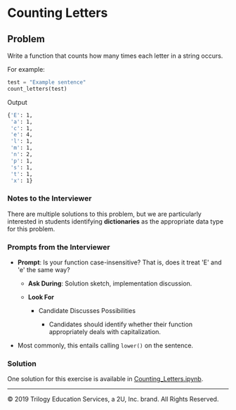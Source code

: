 # Counting Letters

## Problem

Write a function that counts how many times each letter in a string occurs.

For example:

```python
test = "Example sentence"
count_letters(test)
```

Output
```sh
{'E': 1,
 'a': 1,
 'c': 1,
 'e': 4,
 'l': 1,
 'm': 1,
 'n': 2,
 'p': 1,
 's': 1,
 't': 1,
 'x': 1}
```

### Notes to the Interviewer

There are multiple solutions to this problem, but we are particularly interested in students identifying **dictionaries** as the appropriate data type for this problem.

### Prompts from the Interviewer

* **Prompt**: Is your function case-insensitive? That is, does it treat 'E' and 'e' the same way?

  * **Ask During**: Solution sketch, implementation discussion.

  * **Look For**

    * Candidate Discusses Possibilities

      * Candidates should identify whether their function appropriately deals with capitalization.
* Most commonly, this entails calling `lower()` on the sentence.
      
      

### Solution

One solution for this exercise is available in [Counting_Letters.ipynb](Solved/Counting_Letters.ipynb).





------

© 2019 Trilogy Education Services, a 2U, Inc. brand. All Rights Reserved.


